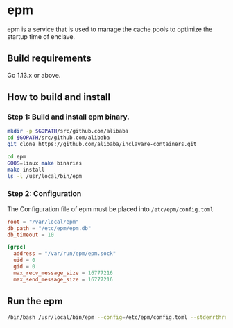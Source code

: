 # epm

epm is a service that is used to manage the cache pools to optimize the startup time of enclave.


## Build requirements

Go 1.13.x or above.

## How to build and install

### Step 1: Build and install epm binary.
```bash
mkdir -p $GOPATH/src/github.com/alibaba
cd $GOPATH/src/github.com/alibaba 
git clone https://github.com/alibaba/inclavare-containers.git

cd epm
GOOS=linux make binaries
make install
ls -l /usr/local/bin/epm
```

### Step 2: Configuration

The Configuration file of epm must be placed into `/etc/epm/config.toml`

```toml
root = "/var/local/epm"
db_path = "/etc/epm/epm.db"
db_timeout = 10

[grpc]
  address = "/var/run/epm/epm.sock"
  uid = 0
  gid = 0
  max_recv_message_size = 16777216
  max_send_message_size = 16777216
```

## Run the epm
```bash
/bin/bash /usr/local/bin/epm --config=/etc/epm/config.toml --stderrthreshold=0
```

